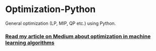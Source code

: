# Optimization-Python
General optimization (LP, MIP, QP etc.) using Python.

### [Read my article on Medium about optimization in machine learning algorithms](https://towardsdatascience.com/a-quick-overview-of-optimization-models-for-machine-learning-and-statistics-38e3a7d13138)
